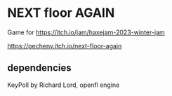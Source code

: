 # NEXT floor AGAIN
Game for https://itch.io/jam/haxejam-2023-winter-jam

https://pecheny.itch.io/next-floor-again
## dependencies 
KeyPoll by Richard Lord,
openfl engine
